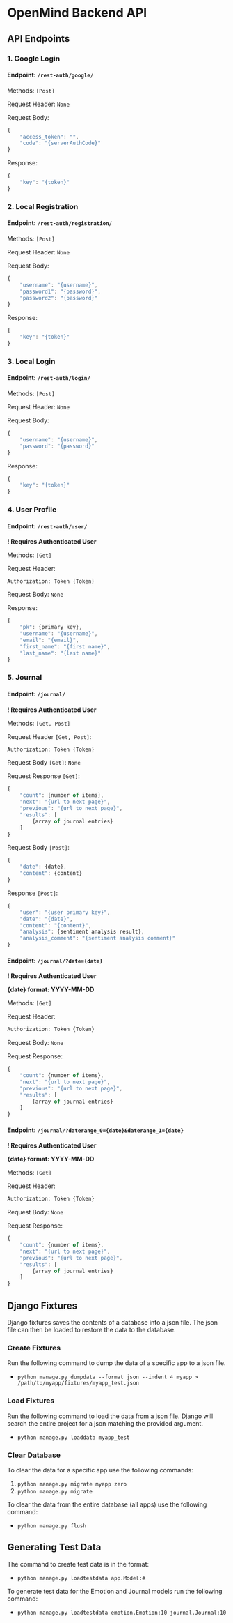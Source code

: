 # OpenMind Backend API

## API Endpoints
### 1. Google Login
#### Endpoint: `/rest-auth/google/`
Methods: `[Post]`

Request Header: `None`

Request Body: 
```javascript
{ 
    "access_token": "",
    "code": "{serverAuthCode}"
}
```

Response:
```javascript
{ 
    "key": "{token}"
}
```
### 2. Local Registration
#### Endpoint: `/rest-auth/registration/`
Methods: `[Post]`

Request Header: `None`

Request Body: 
```javascript
{ 
    "username": "{username}",
    "password1": "{password}",
    "password2": "{password}"
}
```
Response:
```javascript
{ 
    "key": "{token}"
}
```
### 3. Local Login
#### Endpoint: `/rest-auth/login/`
Methods: `[Post]`

Request Header: `None`

Request Body: 
```javascript
{ 
    "username": "{username}",
    "password": "{password}"
}
```
Response:
```javascript
{ 
    "key": "{token}"
}
```
### 4. User Profile
#### Endpoint: `/rest-auth/user/`
**! Requires Authenticated User**

Methods: `[Get]`

Request Header:
```
Authorization: Token {Token}
```
Request Body: `None`

Response:
```javascript
{ 
    "pk": {primary key},
    "username": "{username}",
    "email": "{email}",
    "first_name": "{first name}",
    "last_name": "{last name}"
}
```
### 5. Journal
#### Endpoint: `/journal/`
**! Requires Authenticated User**

Methods: `[Get, Post]`

Request Header `[Get, Post]`:
```javascript
Authorization: Token {Token}
```
Request Body `[Get]`: `None`

Request Response `[Get]`:
```javascript
{
    "count": {number of items},
    "next": "{url to next page}",
    "previous": "{url to next page}",
    "results": [
        {array of journal entries}
    ]
}
```
Request Body `[Post]`:
```javascript
{ 
    "date": {date},
    "content": {content}
}
```
Response `[Post]`:
```javascript
{
    "user": "{user primary key}",
    "date": "{date}",
    "content": "{content}",
    "analysis": {sentiment analysis result},
    "analysis_comment": "{sentiment analysis comment}"
}
```
#### Endpoint: `/journal/?date={date}`
**! Requires Authenticated User**

**{date} format: YYYY-MM-DD**

Methods: `[Get]`

Request Header:
```javascript
Authorization: Token {Token}
```
Request Body: `None`

Request Response:
```javascript
{
    "count": {number of items},
    "next": "{url to next page}",
    "previous": "{url to next page}",
    "results": [
        {array of journal entries}
    ]
}
```
#### Endpoint: `/journal/?daterange_0={date}&daterange_1={date}`
**! Requires Authenticated User**

**{date} format: YYYY-MM-DD**

Methods: `[Get]`

Request Header:
```javascript
Authorization: Token {Token}
```
Request Body: `None`

Request Response:
```javascript
{
    "count": {number of items},
    "next": "{url to next page}",
    "previous": "{url to next page}",
    "results": [
        {array of journal entries}
    ]
}
```

## Django Fixtures
Django fixtures saves the contents of a database into a json file. The json file can then be loaded to restore the data to the database.

### Create Fixtures
Run the following command to dump the data of a specific app to a json file.
- `python manage.py dumpdata --format json --indent 4 myapp > /path/to/myapp/fixtures/myapp_test.json`

### Load Fixtures
Run the following command to load the data from a json file. Django will search the entire project for a json matching the provided argument.
- `python manage.py loaddata myapp_test`

### Clear Database
To clear the data for a specific app use the following commands:

1. `python manage.py migrate myapp zero`
2. `python manage.py migrate`

To clear the data from the entire database (all apps) use the following command:
- `python manage.py flush`

## Generating Test Data
The command to create test data is in the format:
- `python manage.py loadtestdata app.Model:#`

To generate test data for the Emotion and Journal models run the following command:
- `python manage.py loadtestdata emotion.Emotion:10 journal.Journal:10`